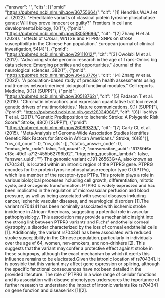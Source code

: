 {"answer": "", "cits": [{"pmid": "https://pubmed.ncbi.nlm.nih.gov/36755664/", "cit": "[1] Hendriks WJAJ et al. (2022). \"Hereditable variants of classical protein tyrosine phosphatase genes: Will they prove innocent or guilty?\" Frontiers in cell and developmental biology, 10()"}, {"pmid": "https://pubmed.ncbi.nlm.nih.gov/38059696/", "cit": "[2] Zhang H et al. (2024). \"Effects of CASZ1, WNT2B and PTPRG SNPs on stroke susceptibility in the Chinese Han population.\" European journal of clinical investigation, 54(4)"}, {"pmid": "https://pubmed.ncbi.nlm.nih.gov/29111012/", "cit": "[3] Owolabi M et al. (2017). \"Advancing stroke genomic research in the age of Trans-Omics big data science: Emerging priorities and opportunities.\" Journal of the neurological sciences, 382()"}, {"pmid": "https://pubmed.ncbi.nlm.nih.gov/36493776/", "cit": "[4] Zhang W et al. (2022). \"A population-based study of precision health assessments using multi-omics network-derived biological functional modules.\" Cell reports. Medicine, 3(12) [SUPP]"}, {"pmid": "https://pubmed.ncbi.nlm.nih.gov/30518762/", "cit": "[5] Fadason T et al. (2018). \"Chromatin interactions and expression quantitative trait loci reveal genetic drivers of multimorbidities.\" Nature communications, 9(1) [SUPP]"}, {"pmid": "https://pubmed.ncbi.nlm.nih.gov/28034966/", "cit": "[6] Hachiya T et al. (2017). \"Genetic Predisposition to Ischemic Stroke: A Polygenic Risk Score.\" Stroke, 48(2) [SUPP]"}, {"pmid": "https://pubmed.ncbi.nlm.nih.gov/26089329/", "cit": "[7] Carty CL et al. (2015). \"Meta-Analysis of Genome-Wide Association Studies Identifies Genetic Risk Factors for Stroke in African Americans.\" Stroke, 46(8)"}], "rcv_cit_count": 0, "rcv_cits": [], "status_answer_code": 0, "status_info_code": false, "cit_count": 7, "conversation_uuid": "8175fd6c-e13c-49d1-a712-455b62796b92", "triggering_question_lambda": false, "answer_uuid": ""}
The genomic variant c.191-26563G>A, also known as rs704341, is located within an intronic region of the PTPRG gene. PTPRG encodes for the protein tyrosine phosphatase receptor type G (RPTPγ), which is a member of the receptor-type PTPs. This protein plays a role in various biological processes including cell growth, differentiation, mitotic cycle, and oncogenic transformation. PTPRG is widely expressed and has been implicated in the regulation of microvascular perfusion and blood pressure, as well as being associated with several diseases including cancer, ischemic vascular diseases, and neurological disorders [1].The variant rs704341 has been nominally associated with ischemic stroke incidence in African-Americans, suggesting a potential role in vascular pathophysiology. This association may provide a mechanistic insight into the strong link between PTPRG variants and Fuchs' endothelial corneal dystrophy, a disorder characterized by the loss of corneal endothelial cells [1]. Additionally, the variant rs704341 has been associated with reduced stroke susceptibility in the Chinese population, particularly in individuals over the age of 64, women, non-smokers, and non-drinkers [2]. This suggests that the variant may confer a protective effect against stroke in these subgroups, although the exact mechanism by which it exerts this influence remains to be elucidated.Given the intronic location of rs704341, it is possible that this variant may affect gene expression or splicing, although the specific functional consequences have not been detailed in the provided literature. The role of PTPRG in a wide range of cellular functions and its association with disease phenotypes underscores the importance of further research to understand the impact of intronic variants like rs704341 on gene function and disease risk [1][2].